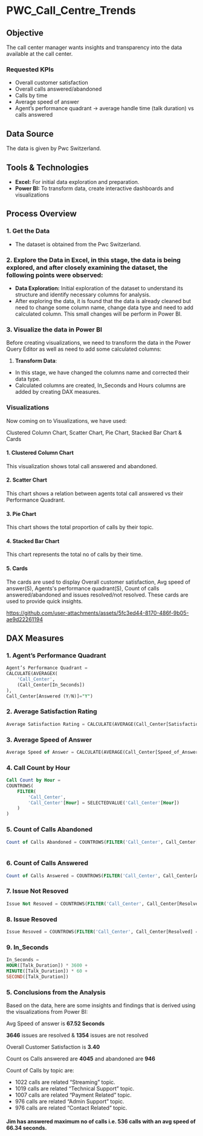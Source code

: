 # PWC_Call_Centre_Trends

## Objective
The call center manager wants insights and transparency into the data available at the call center.

### Requested KPIs
- Overall customer satisfaction
- Overall calls answered/abandoned
- Calls by time
- Average speed of answer
- Agent’s performance quadrant -> average handle time (talk duration) vs calls answered


## Data Source
The data is given by Pwc Switzerland.

## Tools & Technologies
- **Excel:** For initial data exploration and preparation.
- **Power BI:** To transform data, create interactive dashboards and visualizations

## Process Overview
### 1. Get the Data
- The dataset is obtained from the Pwc Switzerland.

### 2. Explore the Data in Excel, in this stage, the data is being explored, and after closely examining the dataset, the following points were observed:
- **Data Exploration:** Initial exploration of the dataset to understand its structure and identify necessary columns for analysis.
- After exploring the data, it is found that the data is already cleaned but need to change some column name, change data type and need to add calculated column. This small changes will be perform in Power BI.

### 3. Visualize the data in Power BI

Before creating visualizations, we need to transform the data in the Power Query Editor as well as need to add some calculated columns:

1. **Transform Data**:
- In this stage, we have changed the columns name and corrected their data type.
- Calculated columns are created, In_Seconds and Hours columns are added by creating DAX measures.

### Visualizations
Now coming on to Visualizations, we have used:

Clustered Column Chart, Scatter Chart, Pie Chart, Stacked Bar Chart & Cards

#### 1. Clustered Column Chart

This visualization shows total call answered and abandoned.

#### 2. Scatter Chart

This chart shows a relation between agents total call answered vs their Performance Quadrant.

#### 3. Pie Chart

This chart shows the total proportion of calls by their topic.

#### 4. Stacked Bar Chart

This chart represents the total no of calls by their time.

#### 5. Cards

The cards are used to display Overall customer satisfaction, Avg speed of answer(S), Agents's performance quadrant(S), Count of calls answered/abandoned and issues resolved/not resolved. These cards are used to provide quick insights.

https://github.com/user-attachments/assets/5fc3ed44-8170-486f-9b05-ae9d22261194

## DAX Measures

### 1. Agent’s Performance Quadrant
```sql
Agent’s Performance Quadrant = 
CALCULATE(AVERAGEX(
    'Call_Center',
    (Call_Center[In_Seconds])
),
Call_Center[Answered (Y/N)]="Y")

```

### 2. Average Satisfaction Rating
```sql
Average Satisfaction Rating = CALCULATE(AVERAGE(Call_Center[Satisfaction_Rating]), Call_Center[Answered (Y/N)]="Y")

```

### 3. Average Speed of Answer
```sql
Average Speed of Answer = CALCULATE(AVERAGE(Call_Center[Speed_of_Answers (S)]), Call_Center[Answered (Y/N)]="Y")

```

### 4. Call Count by Hour
```sql
Call Count by Hour = 
COUNTROWS(
    FILTER(
        'Call_Center',
        'Call_Center'[Hour] = SELECTEDVALUE('Call_Center'[Hour])
    )
)

```

### 5. Count of Calls Abandoned
```sql
Count of Calls Abandoned = COUNTROWS(FILTER('Call_Center', Call_Center[Answered (Y/N)] = "N"))
 
```

### 6. Count of Calls Answered
```sql
Count of Calls Answered = COUNTROWS(FILTER('Call_Center', Call_Center[Answered (Y/N)] = "Y"))

```

### 7. Issue Not Resoved
```sql
Issue Not Resoved = COUNTROWS(FILTER('Call_Center', Call_Center[Resolved] = "N"))

```

### 8. Issue Resoved
```sql
Issue Resoved = COUNTROWS(FILTER('Call_Center', Call_Center[Resolved] = "Y"))

```

### 9. In_Seconds
```sql
In_Seconds = 
HOUR([Talk_Duration]) * 3600 + 
MINUTE([Talk_Duration]) * 60 + 
SECOND([Talk_Duration])

```

### 5. Conclusions from the Analysis

Based on the data, here are some insights and findings that is derived using the visualizations from Power BI:

Avg Speed of answer is **67.52 Seconds**

**3646** issues are resolved & **1354** issues are not resolved

Overall Customer Satisfaction is **3.40**

Count os Calls answered are **4045** and abandoned are **946**

Count of Calls by topic are:
- 1022 calls are related “Streaming” topic.
- 1019 calls are related “Technical Support” topic.
- 1007 calls are related “Payment Related” topic.
- 976 calls are related “Admin Support” topic.
- 976 calls are related “Contact Related” topic.

#### Jim has answered maximum no of calls i.e. **536** calls with an avg speed of **66.34 seconds**.
